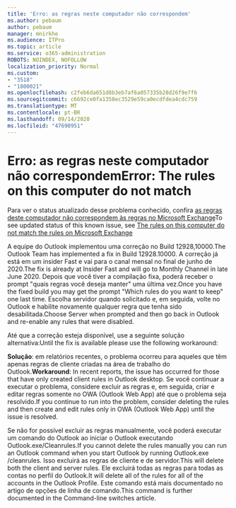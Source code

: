 ```yaml
---
title: 'Erro: as regras neste computador não correspondem'
ms.author: pebaum
author: pebaum
manager: mnirkhe
ms.audience: ITPro
ms.topic: article
ms.service: o365-administration
ROBOTS: NOINDEX, NOFOLLOW
localization_priority: Normal
ms.custom:
- "3518"
- "1800021"
ms.openlocfilehash: c2feb6da651d8b3eb7af6a057335b28d26f9e7f6
ms.sourcegitcommit: c6692ce0fa1358ec3529e59ca0ecdfdea4cdc759
ms.translationtype: MT
ms.contentlocale: pt-BR
ms.lasthandoff: 09/14/2020
ms.locfileid: "47690951"
---
```

# <a name="error-the-rules-on-this-computer-do-not-match"></a><span data-ttu-id="0e5c7-102">Erro: as regras neste computador não correspondem</span><span class="sxs-lookup"><span data-stu-id="0e5c7-102">Error: The rules on this computer do not match</span></span>

<span data-ttu-id="0e5c7-103">Para ver o status atualizado desse problema conhecido, confira [as regras deste computador não correspondem às regras no Microsoft Exchange](https://support.office.com/article/d032e037-b224-429e-b325-633afde9b5f0)</span><span class="sxs-lookup"><span data-stu-id="0e5c7-103">To see updated status of this known issue, see [The rules on this computer do not match the rules on Microsoft Exchange](https://support.office.com/article/d032e037-b224-429e-b325-633afde9b5f0)</span></span>

<span data-ttu-id="0e5c7-104">A equipe do Outlook implementou uma correção no Build 12928,10000.</span><span class="sxs-lookup"><span data-stu-id="0e5c7-104">The Outlook Team has implemented a fix in Build 12928.10000.</span></span> <span data-ttu-id="0e5c7-105">A correção já está em um insider Fast e vai para o canal mensal no final de junho de 2020.</span><span class="sxs-lookup"><span data-stu-id="0e5c7-105">The fix is already at Insider Fast and will go to Monthly Channel in late June 2020.</span></span> <span data-ttu-id="0e5c7-106">Depois que você tiver a compilação fixa, poderá receber o prompt "quais regras você deseja manter" uma última vez.</span><span class="sxs-lookup"><span data-stu-id="0e5c7-106">Once you have the fixed build you may get the prompt "Which rules do you want to keep" one last time.</span></span> <span data-ttu-id="0e5c7-107">Escolha servidor quando solicitado e, em seguida, volte no Outlook e habilite novamente qualquer regra que tenha sido desabilitada.</span><span class="sxs-lookup"><span data-stu-id="0e5c7-107">Choose Server when prompted and then go back in Outlook and re-enable any rules that were disabled.</span></span>

<span data-ttu-id="0e5c7-108">Até que a correção esteja disponível, use a seguinte solução alternativa:</span><span class="sxs-lookup"><span data-stu-id="0e5c7-108">Until the fix is available please use the following workaround:</span></span>

<span data-ttu-id="0e5c7-109">**Solução**: em relatórios recentes, o problema ocorreu para aqueles que têm apenas regras de cliente criadas na área de trabalho do Outlook.</span><span class="sxs-lookup"><span data-stu-id="0e5c7-109">**Workaround**: In recent reports, the issue has occurred for those that have only created client rules in Outlook desktop.</span></span> <span data-ttu-id="0e5c7-110">Se você continuar a executar o problema, considere excluir as regras e, em seguida, criar e editar regras somente no OWA (Outlook Web App) até que o problema seja resolvido.</span><span class="sxs-lookup"><span data-stu-id="0e5c7-110">If you continue to run into the problem, consider deleting the rules and then create and edit rules only in OWA (Outlook Web App) until the issue is resolved.</span></span>

<span data-ttu-id="0e5c7-111">Se não for possível excluir as regras manualmente, você poderá executar um comando do Outlook ao iniciar o Outlook executando Outlook.exe/Cleanrules.</span><span class="sxs-lookup"><span data-stu-id="0e5c7-111">If you cannot delete the rules manually you can run an Outlook command when you start Outlook by running Outlook.exe /cleanrules.</span></span> <span data-ttu-id="0e5c7-112">Isso excluirá as regras de cliente e de servidor.</span><span class="sxs-lookup"><span data-stu-id="0e5c7-112">This will delete both the client and server rules.</span></span> <span data-ttu-id="0e5c7-113">Ele excluirá todas as regras para todas as contas no perfil do Outlook.</span><span class="sxs-lookup"><span data-stu-id="0e5c7-113">It will delete all of the rules for all of the accounts in the Outlook Profile.</span></span> <span data-ttu-id="0e5c7-114">Este comando está mais documentado no artigo de opções de linha de comando.</span><span class="sxs-lookup"><span data-stu-id="0e5c7-114">This command is further documented in the Command-line switches article.</span></span>

